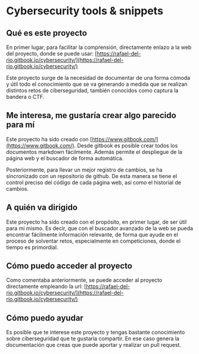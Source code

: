# Cybersecurity tools & snippets

## Qué es este proyecto

En primer lugar, para facilitar la comprensión, directamente enlazo a la web del proyecto, donde se puede usar: [https://rafael-del-rio.gitbook.io/cybersecurity/](https://rafael-del-rio.gitbook.io/cybersecurity/)

Este proyecto surge de la necesidad de documentar de una forma cómoda y útil todo el conocimiento que se va generando a medida que se realizan distintos retos de ciberseguridad, también conocidos como captura la bandera o CTF.

## Me interesa, me gustaría crear algo parecido para mí

Este proyecto ha sido creado con [https://www.gitbook.com/](https://www.gitbook.com/). Desde gitbook es posible crear todos los documentos markdown fácilmente. Además permite el despliegue de la página web y el buscador de forma automática.

Posteriormente, para llevar un mejor registro de cambios, se ha sincronizado con un repositorio de github. De esta manera se tiene el control preciso del código de cada página web, así como el historial de cambios.&#x20;

## A quién va dirigido

Este proyecto ha sido creado con el propósito, en primer lugar, de ser útil para mí mismo. Es decir, que con el buscador avanzado de la web se pueda encontrar fácilmente información relevante, de forma que ayude en el proceso de solventar retos, especialmente en competiciones, donde el tiempo es primordial.

## Cómo puedo acceder al proyecto

Como comentaba anteriormente, se puede acceder al proyecto directamente empleando la url: [https://rafael-del-rio.gitbook.io/cybersecurity/](https://rafael-del-rio.gitbook.io/cybersecurity/)

## Cómo puedo ayudar

Es posible que te interese este proyecto y tengas bastante conocimiento sobre ciberseguridad que te gustaría compartir. En ese caso genera la documentación que creas que puede aportar y realizar un pull request.
